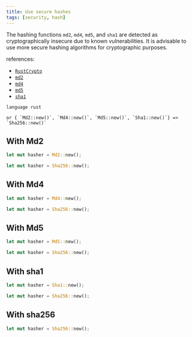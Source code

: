 ```yaml
---
title: Use secure hashes
tags: [security, hash]
---
```


The hashing functions `md2`, `md4`, `md5`, and `sha1` are detected as cryptographically insecure due to known vulnerabilities. It is advisable to use more secure hashing algorithms for cryptographic purposes.

references:

- [`RustCrypto`](https://github.com/RustCrypto/hashes)
- [`md2`](https://docs.rs/md2/latest/md2/)
- [`md4`](https://docs.rs/md4/latest/md4/)
- [`md5`](https://docs.rs/md5/latest/md5/)
- [`sha1`](https://docs.rs/sha-1/latest/sha1/)

```grit
language rust

or { `Md2::new()`, `Md4::new()`, `Md5::new()`, `Sha1::new()`} => `Sha256::new()`
```

## With Md2

```rust
let mut hasher = Md2::new();
```

```rust
let mut hasher = Sha256::new();
```

## With Md4

```rust
let mut hasher = Md4::new();
```

```rust
let mut hasher = Sha256::new();
```

## With Md5

```rust
let mut hasher = Md5::new();
```

```rust
let mut hasher = Sha256::new();
```

## With sha1

```rust
let mut hasher = Sha1::new();
```

```rust
let mut hasher = Sha256::new();
```

## With sha256

```rust
let mut hasher = Sha256::new();
```
